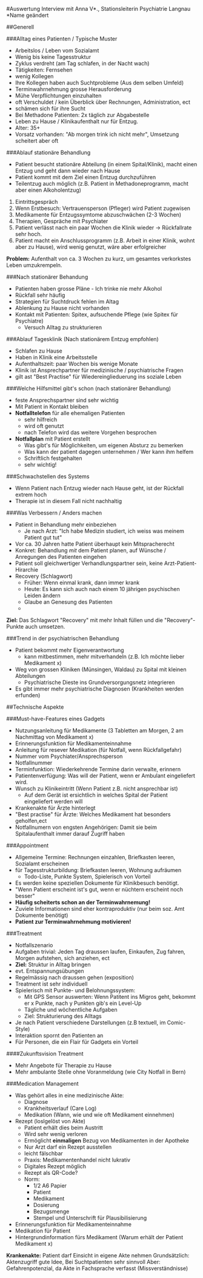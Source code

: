 #Auswertung Interview mit Anna V*., Stationsleiterin Psychiatrie Langnau
*Name geändert

##Generell

###Alltag eines Patienten / Typische Muster
* Arbeitslos / Leben vom Sozialamt
* Wenig bis keine Tagesstruktur
* Zyklus verdreht (am Tag schlafen, in der Nacht wach)
* Tätigkeiten: Fernsehen
* wenig Kollegen
*  Ihre Kollegen haben auch Suchtprobleme (Aus dem selben Umfeld)
* Terminwahrnehmung grosse Herausforderung
* Mühe Verpflichtungen einzuhalten
* oft Verschuldet / kein Überblick über Rechnungen, Administration, ect
* schämen sich für ihre Sucht
* Bei Methadone Patienten: 2x täglich zur Abgabestelle
* Leben zu Hause / Klinikaufenthalt nur für Entzug.
* Alter: 35+
* Vorsatz vorhanden: "Ab morgen trink ich nicht mehr", Umsetzung scheitert aber oft


###Ablauf stationäre Behandlung
* Patient besucht stationäre Abteilung (in einem Spital/Klinik), macht einen Entzug und geht dann wieder nach Hause
* Patient kommt mit dem Ziel einen Entzug durchzuführen
* Teilentzug auch möglich (z.B. Patient in Methadoneprogramm, macht aber einen Alkoholentzug)

1. Eintrittsgespräch
2. Wenn Erstbesuch: Vertrauensperson (Pfleger) wird Patient zugewisen
2. Medikamente für Entzugssymtome abzuschwächen (2-3 Wochen)
3. Therapien, Gespräche mit Psychiater
4. Patient verlässt nach ein paar Wochen die Klinik wieder -> Rückfallrate sehr hoch.
5. Patient macht ein Anschlussprogramm (z.B. Arbeit in einer Klinik, wohnt aber zu Hause), wird wenig genutzt, wäre aber erfolgreicher

**Problem:** Aufenthalt von ca. 3 Wochen zu kurz, um gesamtes verkorkstes Leben umzukrempeln.


###Nach stationärer Behandung
* Patienten haben grosse Pläne - Ich trinke nie mehr Alkohol
* Rückfall sehr häufig
* Strategien für Suchtdruck fehlen im Altag
* Ablenkung zu Hause nicht vorhanden
* Kontakt mit Patienten: Spitex, aufsuchende Pflege (wie Spitex für Psychiatre)
  * Versuch Alltag zu strukturieren

###Ablauf Tagesklinik (Nach stationärem Entzug empfohlen)
* Schlafen zu Hause
* Haben in Klinik eine Arbeitsstelle
* Aufenthaltszeit: paar Wochen bis wenige Monate
* Klinik ist Ansprechpartner für medizinische / psychiatrische Fragen
* gilt ast "Best Practise" für Wiedereinglieduerung ins soziale Leben


###Welche Hilfsmittel gibt's schon (nach stationärer Behandlung)
* feste Ansprechspartner sind sehr wichtig
* Mit Patient in Kontakt bleiben
* **Notfalltelefon** für alle ehemaligen Patienten
  * sehr hilfreich
  * wird oft genutzt
  * nach Telefon wird das weitere Vorgehen besprochen
* **Notfallplan** mit Patient erstellt
  * Was gibt's für Möglichkeiten, um eigenen Absturz zu bemerken
  * Was kann der patient dagegen unternehmen / Wer kann ihm helfem
  * Schriftlich festgehalten
  * sehr wichtig!
 
###Schwachstellen des Systems
* Wenn Patient nach Entzug wieder nach Hause geht, ist der Rückfall extrem hoch
* Therapie ist in diesem Fall nicht nachhaltig

###Was Verbessern / Anders machen
* Patient in Behandlung mehr einbeziehen
  * Je nach Arzt: "Ich habe Medizin studiert, ich weiss was meinem Patient gut tut"
* Vor ca. 30 Jahren hatte Patient überhaupt kein Mitspracherecht
* Konkret: Behandlung *mit* dem Patient planen, auf Wünsche / Anregungen des Patienten eingehen
* Patient soll gleichwertiger Verhandlungspartner sein, keine Arzt-Patient-Hirarchie
* Recovery (Schlagwort)
  * Früher: Wenn einmal krank, dann immer krank
  * Heute: Es kann sich auch nach einem 10 jährigen psychischen Leiden ändern
  * Glaube an Genesung des Patienten
  * 
**Ziel:** Das Schlagwort "Recovery" mit mehr Inhalt füllen und die "Recovery"-Punkte auch umsetzen.

###Trend in der psychiatrischen Behandlung
* Patient bekommt mehr Eigenverantwortung
  * kann mitbestimmen, mehr mitverhandeln (z.B. Ich möchte lieber Medikament x)
* Weg von grossen Kliniken (Münsingen, Waldau) zu Spital mit kleinen Abteilungen
  * Psychiatrische Dieste ins Grundversorgungsnetz integrieren
* Es gibt immer mehr psychiatrische Diagnosen (Krankheiten werden erfunden)

##Technische Aspekte

###Must-have-Features eines Gadgets
* Nutzungsanleitung für Medikamente (3 Tabletten am Morgen, 2 am Nachmittag von Medikament x)
* Erinnerungsfunktion für Medikamenteinnahme
* Anleitung für resever Medikation (für Notfall, wenn Rückfallgefahr)
* Nummer vom Psychiater/Ansprechsperson
* Notfallnummer
* Terminfunktion: Wiederkehrende Termine darin verwalte, erinnern
* Patientenverfügung: Was will der Patient, wenn er Ambulant eingeliefert wird.
* Wunsch zu Klinikeintritt (Wenn Patient z.B. nicht ansprechbar ist)
  * Auf dem Gerät ist ersichtlich in welches Spital der Patient eingeliefert werden will
* Krankenakte für Ärzte hinterlegt
* "Best practise" für Ärzte: Welches Medikament hat besonders geholfen,ect
* Notfallnumern von engsten Angehörigen: Damit sie beim Spitalaufenthalt immer darauf Zugriff haben


###Appointment
* Allgemeine Termine: Rechnungen einzahlen, Briefkasten leeren, Sozialamt erscheinen
* für Tagesstrukturbildung: Briefkasten leeren, Wohnung aufräumen
  * Todo-Liste, Punkte System, Spielerisch von Vorteil
* Es werden keine speziellen Dokumente für Klinikbesuch benötigt.
* "Wenn Patient erscheint ist's gut, wenn er nüchtern erscheint noch besser"
* **Häufig scheiterts schon an der Terminwahrnemung!**
* Zuviele Informationen sind eher kontraproduktiv (nur beim soz. Amt Dokumente benötigt)
* **Patient zur Terminwahrnehmung motivieren!**

###Treatment
* Notfallszenario
* Aufgaben trivial: Jeden Tag draussen laufen, Einkaufen, Zug fahren, Morgen aufstehen, sich anziehen, ect
* **Ziel:** Struktur in Alltag bringen
* evt. Entspannungsübungen
* Regelmässig nach draussen gehen (exposition)
* Treatment ist sehr individuell
* Spielerisch mit Punkte- und Belohnungssystem: 
  * Mit GPS Sensor auswerten: Wenn Patitent ins Migros geht, bekommt er x Punkte, nach y Punkten gib's ein Level-Up
  * Tägliche und wöchentliche Aufgaben 
  * Ziel: Strukturierung des Alltags
* Je nach Patient verschiedene Darstellungen (z.B textuell, im Comic-Style)
* Interaktion spornt den Patienten an
* Für Personen, die ein Flair für Gadgets ein Vorteil

####Zukunftsvision Treatment
* Mehr Angebote für Therapie zu Hause
* Mehr ambulante Stelle ohne Voranmeldung (wie City Notfall in Bern)

###Medication Management
* Was gehört alles in eine medizinische Akte:
  * Diagnose
  * Krankheitsverlauf (Care Log)
  * Medikation (Wann, wie und wie oft Medikament einnehmen)
* Rezept (loslgelöst von Akte)
  * Patient erhält dies beim Austritt
  * Wird sehr wenig verloren
  * Ermöglicht **einmaligen** Bezug von Medikamenten in der Apotheke
  * Nur Arzt darf ein Rezept ausstellen
  * leicht fälschbar
  * Praxis: Medikamentenhandel nicht lukrativ
  * Digitales Rezept möglich
  * Rezept als QR-Code?
  * Norm:
    * 1/2 A6 Papier
    * Patient
    * Medikament
    * Dosierung
    * Bezugsmenge
    * Stempel und Unterschrift für Plausibilisierung
* Erinnerungsfunktion für Medikamenteinnahme
* Medikation für Patient
* Hintergrundinformation fürs Medikament (Warum erhält der Patient Medikament x)

**Krankenakte:** Patient darf Einsicht in eigene Akte nehmen
Grundsätzlich: Aktenzugriff gute Idee, Bei Suchtpatienten sehr sinnvoll
Aber: Gefahrenpotenzial, da Akte in Fachsprache verfasst (Missverständnisse)
    
